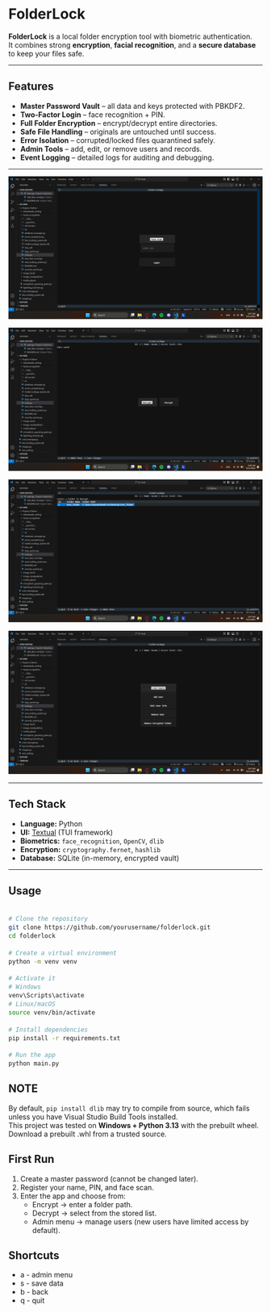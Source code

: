 # FolderLock

**FolderLock** is a local folder encryption tool with biometric authentication.  
It combines strong **encryption**, **facial recognition**, and a **secure database** to keep your files safe.

---

## Features

- **Master Password Vault** – all data and keys protected with PBKDF2.
- **Two-Factor Login** – face recognition + PIN.
- **Full Folder Encryption** – encrypt/decrypt entire directories.
- **Safe File Handling** – originals are untouched until success.
- **Error Isolation** – corrupted/locked files quarantined safely.
- **Admin Tools** – add, edit, or remove users and records.
- **Event Logging** – detailed logs for auditing and debugging.

---

![Example 1](screenshots/login.png)

![Example 2](screenshots/main_screen.png)

![Example 3](screenshots/decrypt.png)

![Example 4](screenshots/admin_menu.png)

---

## Tech Stack

- **Language:** Python
- **UI:** [Textual](https://github.com/Textualize/textual) (TUI framework)
- **Biometrics:** `face_recognition`, `OpenCV`, `dlib`
- **Encryption:** `cryptography.fernet`, `hashlib`
- **Database:** SQLite (in-memory, encrypted vault)

---

## Usage

```bash

# Clone the repository
git clone https://github.com/yourusername/folderlock.git
cd folderlock

# Create a virtual environment
python -m venv venv

# Activate it
# Windows
venv\Scripts\activate
# Linux/macOS
source venv/bin/activate

# Install dependencies
pip install -r requirements.txt

# Run the app
python main.py
```
## NOTE
By default, `pip install dlib` may try to compile from source, which fails unless you have Visual Studio Build Tools installed.  
This project was tested on **Windows + Python 3.13** with the prebuilt wheel.
Download a prebuilt .whl from a trusted source.



## First Run
1. Create a master password (cannot be changed later).
2. Register your name, PIN, and face scan.
3. Enter the app and choose from:
   - Encrypt → enter a folder path.
   - Decrypt → select from the stored list.
   - Admin menu → manage users (new users have limited access by default).

## Shortcuts
- a - admin menu
- s - save data
- b - back
- q - quit





